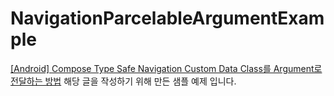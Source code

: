 # NavigationParcelableArgumentExample

[[Android] Compose Type Safe Navigation Custom Data Class를 Argument로 전달하는 방법](https://velog.io/@mraz3068/How-to-Delivery-Custom-Data-Class-Argument-in-Compose-Type-Safe-Navigation-)
해당 글을 작성하기 위해 만든 샘플 예제 입니다.
